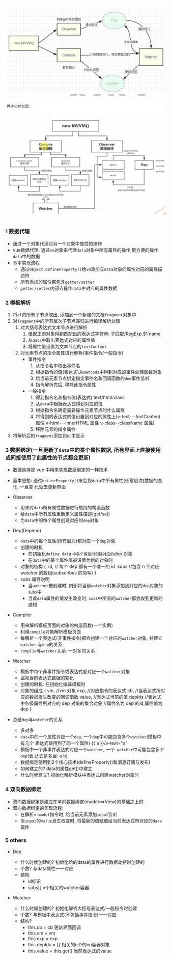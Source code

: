 ![](../images/vue-MVVM-2.png)

![](../images/vue-MVVM-3.png)

### 1 数据代理

- 通过一个对象代理对另一个对象中属性的操作
- vue数据代理: 通过`vm`对象来代理`data`对象中所有属性的操作,更方便的操作`data`中的数据
- 基本实现流程
    - 通过`Object.defineProperty()`给`vm`添加与`data`对象的属性对应的属性描述符
    - 所有添加的属性都包含`getter/setter`
    - `getter/setter`内部去操作`data`中对应的属性数据
### 2 模板解析

1. 将`el`的所有子节点取出, 添加到一个新建的文档`fragment`对象中
2. 对`fragment`中的所有层次子节点递归进行编译解析处理
   1. 对大括号表达式文本节点进行解析
      1. 根据正则对象得到匹配出的表达式字符串: 子匹配/RegExp.$1 name
      2. 从`data`中取出表达式对应的属性值
      3. 将属性值设置为文本节点的`textContent`
   2. 对元素节点的指令属性进行解析(事件指令/一般指令)
      -  事件指令
         1. 从指令名中取出事件名
         2. 根据指令的值(表达式)从`methods`中得到对应的事件处理函数对象
         3. 给当前元素节点绑定指定事件名和回调函数的`dom`事件监听
         4. 指令解析完后, 移除此指令属性
      -  一般指令
         1. 得到指令名和指令值(表达式) text/html/class
         2. 从`data`中根据表达式得到对应的值
         3. 根据指令名确定需要操作元素节点的什么属性
         4. 将得到的表达式的值设置到对应的属性上(v-text---textContent 属性 v-html---innerHTML 属性 v-class--className 属性)
         5. 移除元素的指令属性
3. 将解析后的`fragment`添加到`el`中显示

### 3 数据绑定(一旦更新了`data`中的某个属性数据, 所有界面上直接使用或间接使用了此属性的节点都会更新)

- 数据劫持是 vue 中用来实现数据绑定的一种技术
- 基本思想: 通过`defineProperty()`来监视`data`中所有属性(任意层次)数据的变化, 一旦变
化就去更新界面

- Observer
  - 用来对`data`所有属性数据进行劫持的构造函数
  - 给`data`中所有属性重新定义属性描述(get/set)
  - 为`data`中的每个属性创建对应的`dep`对象
- Dep(Depend)
    - `data`中的每个属性(所有层次)都对应一个`dep`对象
    - 创建的时机
      - 在初始化`define dat`a `中各个属性时创建对应的`dep`对象
      - 在`data`中的某个属性值被设置为新的对象时
    - 对象的结构
        {
        ​    id, // 每个 dep 都有一个唯一的 id
        ​    subs //包含 n 个对应 watcher 的数组(subscribes 的简写)
        }
    - subs 属性说明
      - 当`watcher`被创建时, 内部将当前`watcher`对象添加到对应的`dep`对象的`subs`中
      - 当此`data`属性的值发生改变时, `subs`中所有的`watcher`都会收到更新的通知


- Compiler
    - 用来解析模板页面的对象的构造函数(一个实例)
    - 利用`compile`对象解析模板页面
    - 每解析一个表达式(非事件指令)都会创建一个对应的`watcher`对象, 并建立`watcher`
与`dep`的关系
    - `complie`与`watcher`关系: 一对多的关系

- Watcher
    - 模板中每个非事件指令或表达式都对应一个`watcher`对象
    - 监视当前表达式数据的变化
    - 创建的时机: 在初始化编译模板时
    - 对象的组成
        {
        vm, //vm 对象
        exp, //对应指令的表达式
        cb, //当表达式所对应的数据发生改变的回调函数
        value, //表达式当前的值
        depIds //表达式中各级属性所对应的 dep 对象的集合对象
        //属性名为 dep 的id,属性值为dep
        }
- 总结`dep`与`watcher`的关系
    - 多对多
    - `data`中的一个属性对应一个`dep`, 一个`dep`中可能包含多个`watcher`(模板中有几个
表达式使用到了同一个属性) {{ a }}/v-text="a"
    - 模板中一个非事件表达式对应一个`watcher`, 一个` watcher`中可能包含多个`dep`(表
达式是多层: a.b)
    - 数据绑定使用到2个核心技术(defineProperty()和消息订阅与发布)
    - 如何建立的? data的属性get()中建立
    - 什么时候建立? 初始化解析模块中表达式创建watcher对象时

### 4 双向数据绑定

- 双向数据绑定是建立在单向数据绑定(model==>View)的基础之上的
- 双向数据绑定的实现流程:
  - 在解析`v-model`指令时, 给当前元素添加`input`监听
  - 当`input`的`value`发生改变时, 将最新的值赋值给当前表达式所对应的`data`属性

### 5 others

- Dep
    - 什么时候创建的? 初始化给的data的属性进行数据劫持时创建的
    - 个数? 与data属性一一对应
    - 结构
        - id标识
        - subs[] n个相关的watcher容器

- Watcher
    - 什么时候创建的? 初始化解析大括号表达式/一般指令时创建
    - 个数? 与模板中表达式(不包括事件指令)一一对应
    - 结构?
        - this.cb = cb 更新界面回调
        - this.vm = vm
        - this.exp = exp
        - this.depIds = {} 相关的n个的ep容器对象
        - this.value = this.get() 当前表达式的value